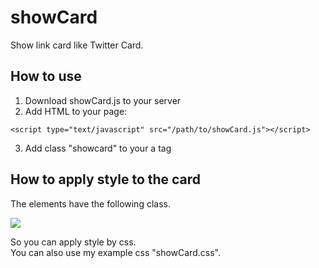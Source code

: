 # showCard
Show link card like Twitter Card.
## How to use
1. Download showCard.js to your server
2. Add HTML to your page:

```
<script type="text/javascript" src="/path/to/showCard.js"></script>
```

3. Add class "showcard" to your a tag

## How to apply style to the card
The elements have the following class.

![](https://user-images.githubusercontent.com/67098414/106967660-e7616680-678a-11eb-900a-7d7d01983e70.png)

So you can apply style by css.  
You can also use my example css "showCard.css".